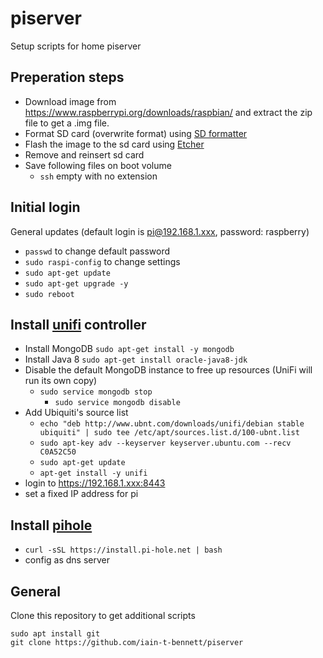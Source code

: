 # piserver
Setup scripts for home piserver

## Preperation steps
* Download image from https://www.raspberrypi.org/downloads/raspbian/ and extract the zip file to get a .img file.
* Format SD card (overwrite format) using [SD formatter](https://www.sdcard.org/downloads/formatter_4/eula_mac/)
* Flash the image to the sd card using [Etcher](https://etcher.io/)
* Remove and reinsert sd card
* Save following files on boot volume
  * `ssh` empty with no extension

## Initial login
General updates (default login is pi@192.168.1.xxx, password: raspberry)
* `passwd` to change default password
* `sudo raspi-config` to change settings
* `sudo apt-get update`
* `sudo apt-get upgrade -y`
* `sudo reboot`

## Install [unifi](https://www.ubnt.com/download/unifi/) controller 
* Install MongoDB `sudo apt-get install -y mongodb`
* Install Java 8 `sudo apt-get install oracle-java8-jdk`
* Disable the default MongoDB instance to free up resources (UniFi will run its own copy)
  * `sudo service mongodb stop`
	* `sudo service mongodb disable`
* Add Ubiquiti's source list 
   * `echo "deb http://www.ubnt.com/downloads/unifi/debian stable ubiquiti" | sudo tee /etc/apt/sources.list.d/100-ubnt.list`
   * `sudo apt-key adv --keyserver keyserver.ubuntu.com --recv C0A52C50`
   * `sudo apt-get update`
   * `apt-get install -y unifi`
* login to https://192.168.1.xxx:8443
* set a fixed IP address for pi

## Install [pihole](https://pi-hole.net/)
* `curl -sSL https://install.pi-hole.net | bash`
* config as dns server

## General

Clone this repository to get additional scripts
```
sudo apt install git
git clone https://github.com/iain-t-bennett/piserver
```

